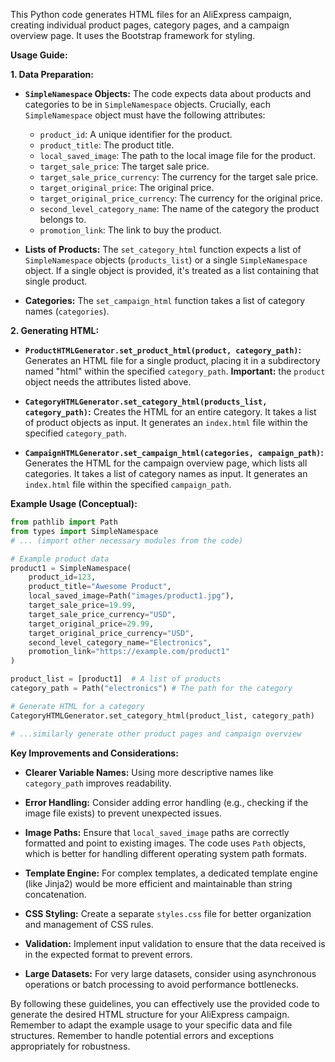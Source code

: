 This Python code generates HTML files for an AliExpress campaign, creating individual product pages, category pages, and a campaign overview page.  It uses the Bootstrap framework for styling.

**Usage Guide:**

**1. Data Preparation:**

*   **`SimpleNamespace` Objects:**  The code expects data about products and categories to be in `SimpleNamespace` objects.  Crucially, each `SimpleNamespace` object must have the following attributes:
    *   `product_id`: A unique identifier for the product.
    *   `product_title`: The product title.
    *   `local_saved_image`: The path to the local image file for the product.
    *   `target_sale_price`: The target sale price.
    *   `target_sale_price_currency`: The currency for the target sale price.
    *   `target_original_price`: The original price.
    *   `target_original_price_currency`: The currency for the original price.
    *   `second_level_category_name`: The name of the category the product belongs to.
    *   `promotion_link`: The link to buy the product.
*   **Lists of Products:**  The `set_category_html` function expects a list of `SimpleNamespace` objects (`products_list`) or a single `SimpleNamespace` object. If a single object is provided, it's treated as a list containing that single product.


*   **Categories:** The `set_campaign_html` function takes a list of category names (`categories`).


**2.  Generating HTML:**

*   **`ProductHTMLGenerator.set_product_html(product, category_path)`:**  Generates an HTML file for a single product, placing it in a subdirectory named "html" within the specified `category_path`.  **Important:** the `product` object needs the attributes listed above.

*   **`CategoryHTMLGenerator.set_category_html(products_list, category_path)`:** Creates the HTML for an entire category.  It takes a list of product objects as input. It generates an `index.html` file within the specified `category_path`.


*   **`CampaignHTMLGenerator.set_campaign_html(categories, campaign_path)`:** Generates the HTML for the campaign overview page, which lists all categories.  It takes a list of category names as input. It generates an `index.html` file within the specified `campaign_path`.

**Example Usage (Conceptual):**

```python
from pathlib import Path
from types import SimpleNamespace
# ... (import other necessary modules from the code)

# Example product data
product1 = SimpleNamespace(
    product_id=123,
    product_title="Awesome Product",
    local_saved_image=Path("images/product1.jpg"),
    target_sale_price=19.99,
    target_sale_price_currency="USD",
    target_original_price=29.99,
    target_original_price_currency="USD",
    second_level_category_name="Electronics",
    promotion_link="https://example.com/product1"
)

product_list = [product1]  # A list of products
category_path = Path("electronics") # The path for the category

# Generate HTML for a category
CategoryHTMLGenerator.set_category_html(product_list, category_path)

# ...similarly generate other product pages and campaign overview
```

**Key Improvements and Considerations:**

*   **Clearer Variable Names:** Using more descriptive names like `category_path` improves readability.

*   **Error Handling:** Consider adding error handling (e.g., checking if the image file exists) to prevent unexpected issues.

*   **Image Paths:** Ensure that `local_saved_image` paths are correctly formatted and point to existing images. The code uses `Path` objects, which is better for handling different operating system path formats.

*   **Template Engine:**  For complex templates, a dedicated template engine (like Jinja2) would be more efficient and maintainable than string concatenation.

*   **CSS Styling:** Create a separate `styles.css` file for better organization and management of CSS rules.

*   **Validation:** Implement input validation to ensure that the data received is in the expected format to prevent errors.

*   **Large Datasets:** For very large datasets, consider using asynchronous operations or batch processing to avoid performance bottlenecks.


By following these guidelines, you can effectively use the provided code to generate the desired HTML structure for your AliExpress campaign. Remember to adapt the example usage to your specific data and file structures. Remember to handle potential errors and exceptions appropriately for robustness.